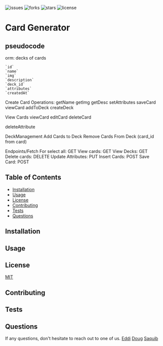 ![issues](https://img.shields.io/github/issues/EddiEsteban/card-generator) ![forks](https://img.shields.io/github/forks/EddiEsteban/card-generator) ![stars](https://img.shields.io/github/stars/EddiEsteban/card-generator) ![license](https://img.shields.io/github/license/EddiEsteban/card-generator)


# Card Generator



## pseudocode

orm:
decks of cards

	`id` 
    `name` 
    `img` 
    `description`
    `deck_id`
    `attributes`
    `createdAt`

Create Card Operations:
getName
getImg
getDesc
setAttributes
saveCard
viewCard
addToDeck
    createDeck

View Cards
viewCard
editCard
deleteCard

deleteAttribute


DeckManagement
Add Cards to Deck
Remove Cards From Deck (card_id from card)


Endpoints/Fetch
For select all: GET
View cards: GET
View Decks: GET
Delete cards: DELETE
Update Attributes: PUT
Insert Cards: POST
Save Card: POST


## Table of Contents
  - [Installation](#Installation)
  - [Usage](#Usage)
  - [License](#License)
  - [Contributing](#Contributing)
  - [Tests](#Tests)
  - [Questions](#Questions)

## Installation


## Usage


## License
  [MIT](LICENSE)


## Contributing


## Tests


## Questions
If any questions, don't hesitate to reach out to one of us.
[Eddi](https://github.com/EddiEsteban/)
[Doug](https://github.com/AllAroundD/)
[Saquib](https://github.com//)
